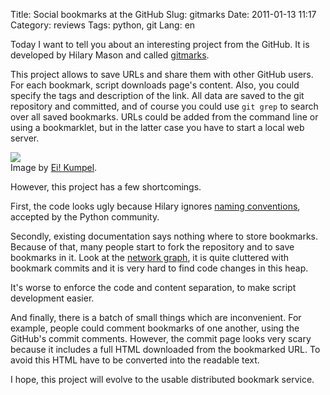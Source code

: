 Title: Social bookmarks at the GitHub
Slug: gitmarks
Date: 2011-01-13 11:17
Category: reviews
Tags: python, git
Lang: en

Today I want to tell you about an interesting project from the GitHub. It
is developed by Hilary Mason and called [gitmarks][].

This project allows to save URLs and share them with other GitHub users. For
each bookmark, script downloads page's content. Also, you could specify the
tags and description of the link. All data are saved to the git repository and
committed, and of course you could use `git grep` to search over all saved
bookmarks. URLs could be added from the command line or using a bookmarklet,
but in the latter case you have to start a local web server.

![][image]  
Image by [Ei! Kumpel](http://www.flickr.com/photos/eikumpel/2201268993/).


However, this project has a few shortcomings.

First, the code looks ugly because Hilary ignores [naming conventions][pep-8], accepted
by the Python community.

Secondly, existing documentation says nothing where to store bookmarks. Because of that,
many people start to fork the repository and to save bookmarks in it. Look at
the [network graph][graph], it is quite cluttered with bookmark commits and it
is very hard to find code changes in this heap.

It's worse to enforce the code and content separation, to make script development
easier.

And finally, there is a batch of small things which are inconvenient. For
example, people could comment bookmarks of one another, using the GitHub's
commit comments. However, the commit page looks very scary because
it includes a full HTML downloaded from the bookmarked URL. To avoid this
HTML have to be converted into the readable text.

I hope, this project will evolve to the usable distributed bookmark service.

[gitmarks]: https://github.com/hmason/gitmarks/
[graph]: https://github.com/hmason/gitmarks/network
[pep-8]: http://www.python.org/dev/peps/pep-0008/
[image]: http://farm3.static.flickr.com/2262/2201268993_a560441f47.jpg
[image-url]: http://www.flickr.com/photos/eikumpel/2201268993/
